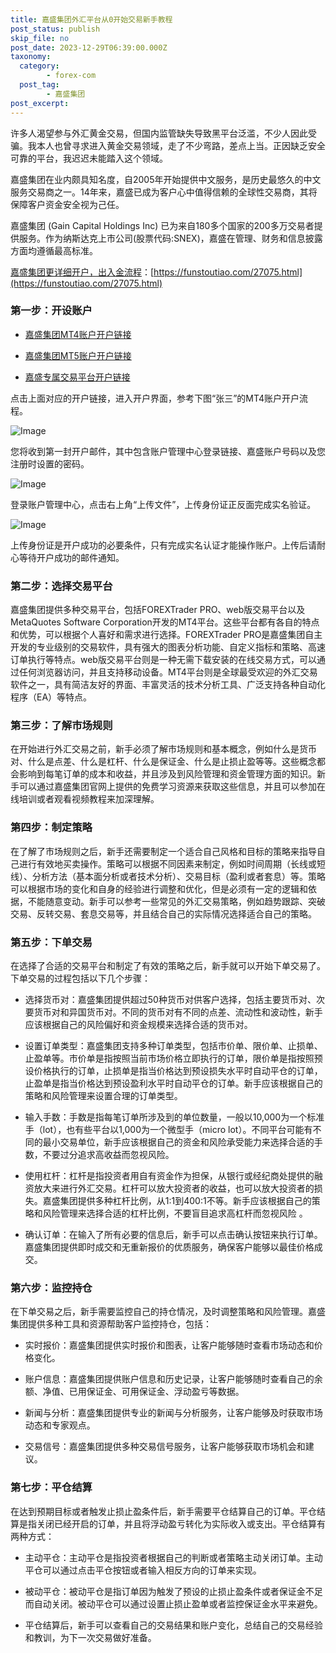 ```yaml
---
title: 嘉盛集团外汇平台从0开始交易新手教程
post_status: publish
skip_file: no
post_date: 2023-12-29T06:39:00.000Z
taxonomy:
  category:
        - forex-com
  post_tag:
        - 嘉盛集团
post_excerpt: 
---
```

许多人渴望参与外汇黄金交易，但国内监管缺失导致黑平台泛滥，不少人因此受骗。我本人也曾寻求进入黄金交易领域，走了不少弯路，差点上当。正因缺乏安全可靠的平台，我迟迟未能踏入这个领域。

嘉盛集团在业内颇具知名度，自2005年开始提供中文服务，是历史最悠久的中文服务交易商之一。14年来，嘉盛已成为客户心中值得信赖的全球性交易商，其将保障客户资金安全视为己任。

嘉盛集团 (Gain Capital Holdings Inc) 已为来自180多个国家的200多万交易者提供服务。作为纳斯达克上市公司(股票代码:SNEX)，嘉盛在管理、财务和信息披露方面均遵循最高标准。

[嘉盛集团更详细开户，出入金流程](https://funstoutiao.com/27075.html)：[https://funstoutiao.com/27075.html](https://funstoutiao.com/27075.html)

### 第一步：开设账户

* [嘉盛集团MT4账户开户链接](https://s.ssgg.net/jsmt4)

* [嘉盛集团MT5账户开户链接](https://s.ssgg.net/jsmt5)

* [嘉盛专属交易平台开户链接](https://s.ssgg.net/js)

点击上面对应的开户链接，进入开户界面，参考下图“张三”的MT4账户开户流程。

![Image](https://prod-files-secure.s3.us-west-2.amazonaws.com/39ed1227-6d7d-4570-be36-9ccd4a2c4241/7a167aea-686b-400d-af59-4e18eb607a40/640.png?X-Amz-Algorithm=AWS4-HMAC-SHA256&X-Amz-Content-Sha256=UNSIGNED-PAYLOAD&X-Amz-Credential=AKIAT73L2G45FSPPWI6X%2F20241227%2Fus-west-2%2Fs3%2Faws4_request&X-Amz-Date=20241227T221309Z&X-Amz-Expires=3600&X-Amz-Signature=8e996576f120ffb92d5a8ce239a22c8204e2d506bdd205395da7b6c1aabda816&X-Amz-SignedHeaders=host&x-id=GetObject)

您将收到第一封开户邮件，其中包含账户管理中心登录链接、嘉盛账户号码以及您注册时设置的密码。

![Image](https://prod-files-secure.s3.us-west-2.amazonaws.com/39ed1227-6d7d-4570-be36-9ccd4a2c4241/eaa1c6b3-2877-4284-a0e1-530e222c27fb/image.png?X-Amz-Algorithm=AWS4-HMAC-SHA256&X-Amz-Content-Sha256=UNSIGNED-PAYLOAD&X-Amz-Credential=AKIAT73L2G45FSPPWI6X%2F20241227%2Fus-west-2%2Fs3%2Faws4_request&X-Amz-Date=20241227T221309Z&X-Amz-Expires=3600&X-Amz-Signature=76e79fc90f4e44889a1c52689d09db1e1594265180568f94839406db4f5a5e2b&X-Amz-SignedHeaders=host&x-id=GetObject)

登录账户管理中心，点击右上角“上传文件”，上传身份证正反面完成实名验证。

![Image](https://prod-files-secure.s3.us-west-2.amazonaws.com/39ed1227-6d7d-4570-be36-9ccd4a2c4241/54090639-09fc-46b4-a135-e0289f707147/image.png?X-Amz-Algorithm=AWS4-HMAC-SHA256&X-Amz-Content-Sha256=UNSIGNED-PAYLOAD&X-Amz-Credential=AKIAT73L2G45FSPPWI6X%2F20241227%2Fus-west-2%2Fs3%2Faws4_request&X-Amz-Date=20241227T221309Z&X-Amz-Expires=3600&X-Amz-Signature=28cab7bc6ddf714f0c4028900a3dc9c32e2c867148c1c22a356601f85f23e37b&X-Amz-SignedHeaders=host&x-id=GetObject)

上传身份证是开户成功的必要条件，只有完成实名认证才能操作账户。上传后请耐心等待开户成功的邮件通知。

### 第二步：选择交易平台

嘉盛集团提供多种交易平台，包括FOREXTrader PRO、web版交易平台以及MetaQuotes Software Corporation开发的MT4平台。这些平台都有各自的特点和优势，可以根据个人喜好和需求进行选择。FOREXTrader PRO是嘉盛集团自主开发的专业级别的交易软件，具有强大的图表分析功能、自定义指标和策略、高速订单执行等特点。web版交易平台则是一种无需下载安装的在线交易方式，可以通过任何浏览器访问，并且支持移动设备。MT4平台则是全球最受欢迎的外汇交易软件之一，具有简洁友好的界面、丰富灵活的技术分析工具、广泛支持各种自动化程序（EA）等特点。

### 第三步：了解市场规则

在开始进行外汇交易之前，新手必须了解市场规则和基本概念，例如什么是货币对、什么是点差、什么是杠杆、什么是保证金、什么是止损止盈等等。这些概念都会影响到每笔订单的成本和收益，并且涉及到风险管理和资金管理方面的知识。新手可以通过嘉盛集团官网上提供的免费学习资源来获取这些信息，并且可以参加在线培训或者观看视频教程来加深理解。

### 第四步：制定策略

在了解了市场规则之后，新手还需要制定一个适合自己风格和目标的策略来指导自己进行有效地买卖操作。策略可以根据不同因素来制定，例如时间周期（长线或短线）、分析方法（基本面分析或者技术分析）、交易目标（盈利或者套息）等。策略可以根据市场的变化和自身的经验进行调整和优化，但是必须有一定的逻辑和依据，不能随意变动。新手可以参考一些常见的外汇交易策略，例如趋势跟踪、突破交易、反转交易、套息交易等，并且结合自己的实际情况选择适合自己的策略。

### 第五步：下单交易

在选择了合适的交易平台和制定了有效的策略之后，新手就可以开始下单交易了。下单交易的过程包括以下几个步骤：

* 选择货币对：嘉盛集团提供超过50种货币对供客户选择，包括主要货币对、次要货币对和异国货币对。不同的货币对有不同的点差、流动性和波动性，新手应该根据自己的风险偏好和资金规模来选择合适的货币对。

* 设置订单类型：嘉盛集团支持多种订单类型，包括市价单、限价单、止损单、止盈单等。市价单是指按照当前市场价格立即执行的订单，限价单是指按照预设价格执行的订单，止损单是指当价格达到预设损失水平时自动平仓的订单，止盈单是指当价格达到预设盈利水平时自动平仓的订单。新手应该根据自己的策略和风险管理来设置合理的订单类型。

* 输入手数：手数是指每笔订单所涉及到的单位数量，一般以10,000为一个标准手（lot），也有些平台以1,000为一个微型手（micro lot）。不同平台可能有不同的最小交易单位，新手应该根据自己的资金和风险承受能力来选择合适的手数，不要过分追求高收益而忽视风险。

* 使用杠杆：杠杆是指投资者用自有资金作为担保，从银行或经纪商处提供的融资放大来进行外汇交易。杠杆可以放大投资者的收益，也可以放大投资者的损失。嘉盛集团提供多种杠杆比例，从1:1到400:1不等。新手应该根据自己的策略和风险管理来选择合适的杠杆比例，不要盲目追求高杠杆而忽视风险 。

* 确认订单：在输入了所有必要的信息后，新手可以点击确认按钮来执行订单。嘉盛集团提供即时成交和无重新报价的优质服务，确保客户能够以最佳价格成交。

### 第六步：监控持仓

在下单交易之后，新手需要监控自己的持仓情况，及时调整策略和风险管理。嘉盛集团提供多种工具和资源帮助客户监控持仓，包括：

* 实时报价：嘉盛集团提供实时报价和图表，让客户能够随时查看市场动态和价格变化。

* 账户信息：嘉盛集团提供账户信息和历史记录，让客户能够随时查看自己的余额、净值、已用保证金、可用保证金、浮动盈亏等数据。

* 新闻与分析：嘉盛集团提供专业的新闻与分析服务，让客户能够及时获取市场动态和专家观点。

* 交易信号：嘉盛集团提供多种交易信号服务，让客户能够获取市场机会和建议。

### 第七步：平仓结算

在达到预期目标或者触发止损止盈条件后，新手需要平仓结算自己的订单。平仓结算是指关闭已经开启的订单，并且将浮动盈亏转化为实际收入或支出。平仓结算有两种方式：

* 主动平仓：主动平仓是指投资者根据自己的判断或者策略主动关闭订单。主动平仓可以通过点击平仓按钮或者输入相反方向的订单来实现。

* 被动平仓：被动平仓是指订单因为触发了预设的止损止盈条件或者保证金不足而自动关闭。被动平仓可以通过设置止损止盈单或者监控保证金水平来避免。

* 平仓结算后，新手可以查看自己的交易结果和账户变化，总结自己的交易经验和教训，为下一次交易做好准备。
